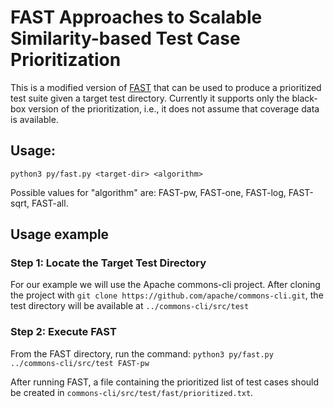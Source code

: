 # FAST Approaches to Scalable Similarity-based Test Case Prioritization

This is a modified version of [FAST](https://github.com/brenomiranda/FAST) that can be used to produce a prioritized test suite given a target test directory. Currently it supports only the black-box version of the prioritization, i.e., it does not assume that coverage data is available.

## Usage: 
```
python3 py/fast.py <target-dir> <algorithm>
```

Possible values for "algorithm" are: FAST-pw, FAST-one, FAST-log, FAST-sqrt, FAST-all.

## Usage example

### Step 1: Locate the Target Test Directory

For our example we will use the Apache commons-cli project. After cloning the project with `git clone https://github.com/apache/commons-cli.git`, the test directory will be available at `../commons-cli/src/test`

### Step 2: Execute FAST

From the FAST directory, run the command:
    ```
    python3 py/fast.py ../commons-cli/src/test FAST-pw
    ```

After running FAST, a file containing the prioritized list of test cases should be created in `commons-cli/src/test/fast/prioritized.txt`.
